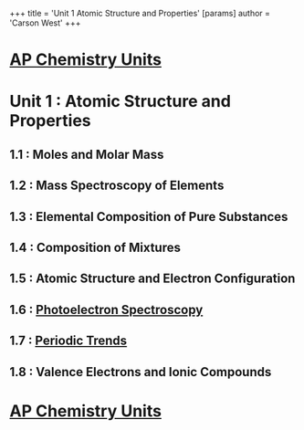 +++
 title = 'Unit 1  Atomic Structure and Properties'
[params]
	author = 'Carson West'
+++
# [AP Chemistry Units](./../ap-chemistry-units/)

# Unit 1 : Atomic Structure and Properties
## 1.1 : Moles and Molar Mass
## 1.2 : Mass Spectroscopy of Elements
## 1.3 : Elemental Composition of Pure Substances
## 1.4 : Composition of Mixtures
## 1.5 : Atomic Structure and Electron Configuration
## 1.6 : [Photoelectron Spectroscopy](./../photoelectron-spectroscopy/)
## 1.7 : [Periodic Trends](./../periodic-trends/)
## 1.8 : Valence Electrons and Ionic Compounds

# [AP Chemistry Units](./../ap-chemistry-units/)